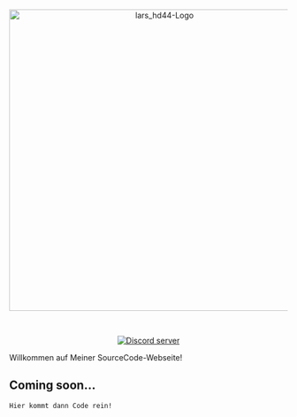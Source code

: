 <html>
  <head>
  <title>SourceCode-Webseite von Lars_HD44</title>
  <link rel="icon" type="image/png" href="https://i.ibb.co/jLHbsYp/geil.png">


</head>
<body>
<div align="center">
  <br />
  <p>
    <a href="http://larshd44.bplaced.net/Github.html"><img src="https://i.ibb.co/jLHbsYp/geil.png" width="546" alt="lars_hd44-Logo" /></a>
  </p>
  <br />
  <p>
    <a href="https://discord.gg/C7sjRgC"><img src="https://discordapp.com/api/guilds/642458882693922816/embed.png" alt="Discord server" /></a>
    
  </p>
</div>
Willkommen auf Meiner SourceCode-Webseite!

## Coming soon...

```
Hier kommt dann Code rein!
```
</body>
</html>
